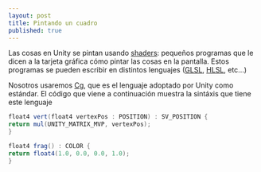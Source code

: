 ```yaml
---
layout: post
title: Pintando un cuadro
published: true
---
```



Las cosas en Unity se pintan usando [shaders](http://en.wikipedia.org/wiki/Shader): pequeños programas que le dicen a la tarjeta gráfica cómo pintar las cosas en la pantalla. Estos programas se pueden escribir en distintos lenguajes ([GLSL](http://en.wikipedia.org/wiki/OpenGL_Shading_Language), [HLSL](http://en.wikipedia.org/wiki/High-Level_Shading_Language), etc...) 

Nosotros usaremos [Cg](http://en.wikipedia.org/wiki/Cg_\(programming_language\)), que es el lenguaje adoptado por Unity como estándar. El código que viene a continuación muestra la sintáxis que tiene este lenguaje 
```glsl
float4 vert(float4 vertexPos : POSITION) : SV_POSITION {
return mul(UNITY_MATRIX_MVP, vertexPos);
}

float4 frag() : COLOR {
return float4(1.0, 0.0, 0.0, 1.0); 
}
```
